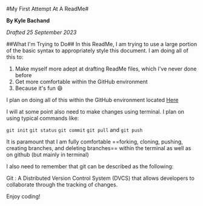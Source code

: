 #My First Attempt At A ReadMe#

**By Kyle Bachand**

*Drafted 25 September 2023*

##What I'm Trying to Do##
In this ReadMe, I am trying to use a large portion of the basic syntax to appropriately style this document. I am doing all of this to:

1. Make myself more adept at drafting ReadMe files, which I've never done before
2. Get more comfortable within the GitHub environment
3. Because it's fun :smile:

I plan on doing all of this within the GitHub environment located [Here](http://www.github.com)

I will at some point also need to make changes using terminal. I plan on using typical commands like:

`git init`
`git status`
`git commit`
`git pull`
and 
`git push`

It is paramount that I am fully comfortable ==forking, cloning, pushing, creating branches, and deleting branches== within the terminal as well as on github (but mainly in terminal)

I also need to remember that git can be described as the following:

Git
: A Distributed Version Control System (DVCS) that allows developers to collaborate through the tracking of changes.

Enjoy coding!
